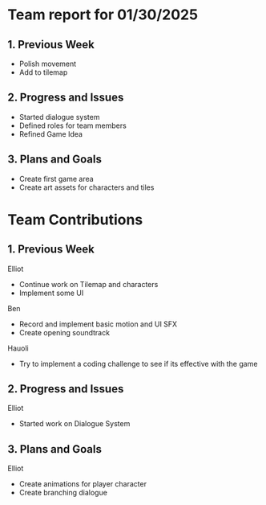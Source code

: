 # Team report for 01/30/2025

## 1. Previous Week
* Polish movement
* Add to tilemap

## 2. Progress and Issues
* Started dialogue system
* Defined roles for team members
* Refined Game Idea
  
## 3. Plans and Goals
* Create first game area
* Create art assets for characters and tiles

# Team Contributions

## 1. Previous Week
Elliot
* Continue work on Tilemap and characters
* Implement some UI

Ben
* Record and implement basic motion and UI SFX
* Create opening soundtrack

Hauoli
* Try to implement a coding challenge to see if its effective with the game

## 2. Progress and Issues

Elliot
* Started work on Dialogue System

## 3. Plans and Goals
Elliot
* Create animations for player character
* Create branching dialogue
